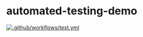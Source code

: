 # automated-testing-demo

[![.github/workflows/test.yml](https://github.com/myles-coleman/automated-testing-demo/actions/workflows/test.yml/badge.svg)](https://github.com/myles-coleman/automated-testing-demo/actions/workflows/test.yml)
